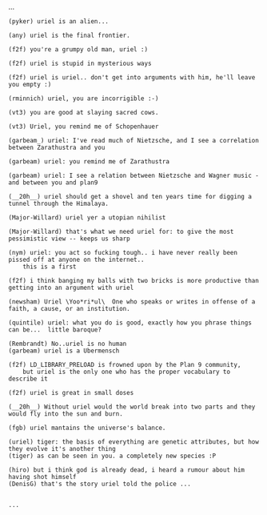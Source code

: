 ...

    (pyker) uriel is an alien...

    (any) uriel is the final frontier.

    (f2f) you're a grumpy old man, uriel :)

    (f2f) uriel is stupid in mysterious ways

    (f2f) uriel is uriel.. don't get into arguments with him, he'll leave you empty :)

    (rminnich) uriel, you are incorrigible :-)

    (vt3) you are good at slaying sacred cows.

    (vt3) Uriel, you remind me of Schopenhauer

    (garbeam_) uriel: I've read much of Nietzsche, and I see a correlation between Zarathustra and you

    (garbeam) uriel: you remind me of Zarathustra

    (garbeam) uriel: I see a relation between Nietzsche and Wagner music - and between you and plan9

    (__20h__) uriel should get a shovel and ten years time for digging a tunnel through the Himalaya.

    (Major-Willard) uriel yer a utopian nihilist

    (Major-Willard) that's what we need uriel for: to give the most pessimistic view -- keeps us sharp

    (nym) uriel: you act so fucking tough.. i have never really been pissed off at anyone on the internet.. 
        this is a first

    (f2f) i think banging my balls with two bricks is more productive than getting into an argument with uriel

    (newsham) Uriel \Yoo*ri*ul\  One who speaks or writes in offense of a faith, a cause, or an institution.

    (quintile) uriel: what you do is good, exactly how you phrase things can be...  little baroque?

    (Rembrandt) No..uriel is no human
    (garbeam) uriel is a Ubermensch

    (f2f) LD_LIBRARY_PRELOAD is frowned upon by the Plan 9 community,
        but uriel is the only one who has the proper vocabulary to describe it

    (f2f) uriel is great in small doses

    (__20h__) Without uriel would the world break into two parts and they would fly into the sun and burn.

    (fgb) uriel mantains the universe's balance.

    (uriel) tiger: the basis of everything are genetic attributes, but how they evolve it's another thing
    (tiger) as can be seen in you. a completely new species :P

    (hiro) but i think god is already dead, i heard a rumour about him having shot himself
    (DenisG) that's the story uriel told the police ...


    ...
